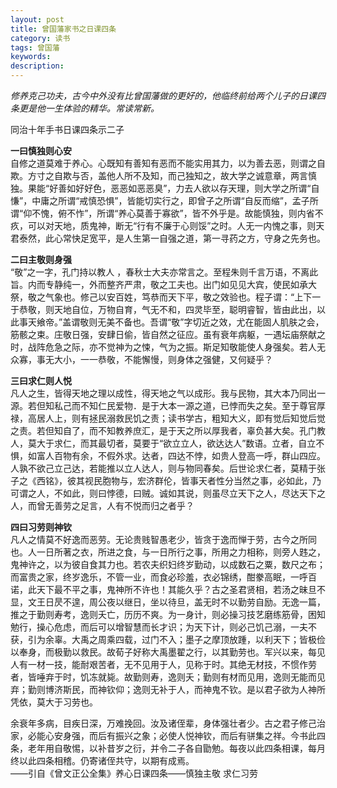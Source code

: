 ```yaml
---
layout: post
title: 曾国藩家书之日课四条
category: 读书
tags: 曾国藩
keywords: 
description: 
---
```

_修养克己功夫，古今中外没有比曾国藩做的更好的，他临终前给两个儿子的日课四条更是他一生体验的精华。常读常新。_

同治十年手书日课四条示二子

__一曰慎独则心安__  
自修之道莫难于养心。心既知有善知有恶而不能实用其力，以为善去恶，则谓之自欺。方寸之自欺与否，盖他人所不及知，而己独知之，故大学之诚意章，两言慎独。果能“好善如好好色，恶恶如恶恶臭”，力去人欲以存天理，则大学之所谓“自慊”，中庸之所谓“戒慎恐惧”，皆能切实行之，即曾子之所谓“自反而缩”，孟子所谓“仰不愧，俯不怍”，所谓“养心莫善于寡欲”，皆不外乎是。故能慎独，则内省不疚，可以对天地，质鬼神，断无“行有不廉于心则馁”之时。人无一内愧之事，则天君泰然，此心常快足宽平，是人生第一自强之道，第一寻药之方，守身之先务也。

__二曰主敬则身强__  
“敬”之一字，孔门持以教人 ，春秋士大夫亦常言之。至程朱则千言万语，不离此旨。内而专静纯一，外而整齐严肃，敬之工夫也。出门如见见大宾，使民如承大祭，敬之气象也。修己以安百姓，笃恭而天下平，敬之效验也。程子谓：“上下一于恭敬，则天地自位，万物自育，气无不和，四灵毕至，聪明睿智，皆由此出，以此事天飨帝。”盖谓敬则无美不备也。吾谓“敬”字切近之效，尤在能固人肌肤之会，筋骸之束。庄敬日强，安肆日偷，皆自然之征应。虽有衰年病躯，一遇坛庙祭献之时，战阵危急之际，亦不觉神为之悚，气为之振。斯足知敬能使人身强矣。若人无众寡，事无大小，一一恭敬，不能懈慢，则身体之强健，又何疑乎？

__三曰求仁则人悦__  
凡人之生，皆得天地之理以成性，得天地之气以成形。我与民物，其大本乃同出一源。若但知私己而不知仁民爱物．是于大本一源之道，已悖而失之矣。至于尊官厚禄，高居人上，则有拯民溺救民饥之责；读书学古，粗知大义，即有觉后知觉后觉之责。若但知自了，而不知教养庶汇，是于天之所以厚我者，辜负甚大矣。孔门教人，莫大于求仁，而其最切者，莫要于“欲立立人，欲达达人”数语。立者，自立不惧，如富人百物有余，不假外求。达者，四达不悖，如贵人登高一呼，群山四应。人孰不欲己立己达，若能推以立人达人，则与物同春矣。后世论求仁者，莫精于张子之《西铭》，彼其视民胞物与，宏济群伦，皆事天者性分当然之事，必如此，乃可谓之人，不如此，则曰悖德，曰贼。诚如其说，则虽尽立天下之人，尽达天下之人，而曾无善劳之足言，人有不悦而归之者乎？

__四曰习劳则神钦__  
凡人之情莫不好逸而恶劳。无论贵贱智愚老少，皆贪于逸而惮于劳，古今之所同也。人一日所著之衣，所进之食，与一日所行之事，所用之力相称，则旁人韪之，鬼神许之，以为彼自食其力也。若农夫织妇终岁勤动，以成数石之粟，数尺之布；而富贵之家，终岁逸乐，不管一业，而食必珍羞，衣必锦绣，酣豢高眠，一呼百诺，此天下最不平之事，鬼神所不许也！其能久乎？古之圣君贤相，若汤之昧旦不显，文王日昃不遑，周公夜以继日，坐以待旦，盖无时不以勤劳自励。无逸一篇，推之于勤则寿考，逸则夭亡，历历不爽。为一身计，则必操习技艺磨练筋骨，困知勉行，操心危虑，而后可以增智慧而长才识；为天下计，则必己饥己溺，一夫不获，引为余辜。大禹之周乘四载，过门不入；墨子之摩顶放踵，以利天下；皆极俭以奉身，而极勤以救民。故荀子好称大禹墨翟之行，以其勤劳也。军兴以来，每见人有一材一技，能耐艰苦者，无不见用于人，见称于时。其绝无材技，不惯作劳者，皆唾弃于时，饥冻就毙。故勤则寿，逸则夭；勤则有材而见用，逸则无能而见弃；勤则博济斯民，而神钦仰；逸则无补于人，而神鬼不钦。是以君子欲为人神所凭依，莫大于习劳也。

余衰年多病，目疾日深，万难挽回。汝及诸侄辈，身体强壮者少。古之君子修己治家，必能心安身强，而后有振兴之象；必使人悦神钦，而后有骈集之祥。今书此四条，老年用自敬惕，以补昔岁之衍，并令二子各自勖勉。每夜以此四条相课，每月终以此四条相稽。仍寄诸侄共守，以期有成焉。  
——引自《曾文正公全集》养心日课四条——慎独主敬 求仁习劳
